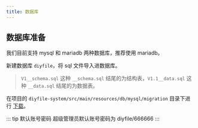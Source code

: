 ```yaml
---
title: 数据库
---
```


## 数据库准备

我们目前支持 mysql 和 mariadb 两种数据库，推荐使用 mariadb。

新建数据库 `diyfile`，将 sql 文件导入进数据库。

> `V1__schema.sql` 这种 `__schema.sql` 结尾的为结构表，`V1.1__data.sql` 这种 `__data.sql` 结尾的为数据表。

在项目的 `diyfile-system/src/main/resources/db/mysql/migration` 目录下进行 [下载](https://github.com/besscroft/diyfile/tree/main/diyfile-system/src/main/resources/db/mysql/migration)。

::: tip 默认账号密码
超级管理员默认账号密码为 diyfile/666666
:::
